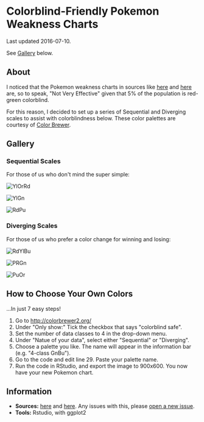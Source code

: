 # Colorblind-Friendly Pokemon Weakness Charts

Last updated 2016-07-10.

See [Gallery](https://github.com/zonination/pokemon-chart/blob/master/README.md#gallery) below.

## About

I noticed that the Pokemon weakness charts in sources like [here](http://pokemondb.net/type) and [here](http://bulbapedia.bulbagarden.net/wiki/Type#Type_chart) are, so to speak, "Not Very Effective" given that 5% of the population is red-green colorblind.

For this reason, I decided to set up a series of Sequential and Diverging scales to assist with colorblindness below. These color palettes are courtesy of [Color Brewer](http://colorbrewer2.org).

## Gallery

### Sequential Scales

For those of us who don't mind the super simple:

![YlOrRd](https://raw.githubusercontent.com/zonination/pokemon-chart/master/YlOrRd.png)

![YlGn](https://raw.githubusercontent.com/zonination/pokemon-chart/master/YlGn.png)

![RdPu](https://raw.githubusercontent.com/zonination/pokemon-chart/master/RdPu.png)

### Diverging Scales

For those of us who prefer a color change for winning and losing:

![RdYlBu](https://raw.githubusercontent.com/zonination/pokemon-chart/master/RdYlBu.png)

![PRGn](https://raw.githubusercontent.com/zonination/pokemon-chart/master/PRGn.png)

![PuOr](https://raw.githubusercontent.com/zonination/pokemon-chart/master/PuOr.png)

## How to Choose Your Own Colors

...In just 7 easy steps!

1. Go to http://colorbrewer2.org/
2. Under "Only show:" Tick the checkbox that says "colorblind safe".
3. Set the number of data classes to 4 in the drop-down menu.
4. Under "Natue of your data", select either "Sequential" or "Diverging".
5. Choose a palette you like. The name will appear in the information bar (e.g. "4-class GnBu").
6. Go to the code and edit line 29. Paste your palette name.
7. Run the code in RStudio, and export the image to 900x600. You now have your new Pokemon chart.

## Information

* **Sources:** [here](http://pokemondb.net/type) and [here](http://bulbapedia.bulbagarden.net/wiki/Type#Type_chart). Any issues with this, please [open a new issue](https://github.com/zonination/pokemon-chart/issues).
* **Tools:** Rstudio, with ggplot2
